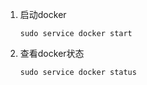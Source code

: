 1. 启动docker
   ```
   sudo service docker start
   ```
2. 查看docker状态
   ```
   sudo service docker status
   ```